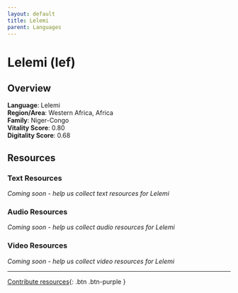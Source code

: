 ```yaml
---
layout: default
title: Lelemi
parent: Languages
---
```


# Lelemi (lef)

## Overview

**Language**: Lelemi  
**Region/Area**: Western Africa, Africa  
**Family**: Niger-Congo  
**Vitality Score**: 0.80  
**Digitality Score**: 0.68  

## Resources

### Text Resources
*Coming soon - help us collect text resources for Lelemi*

### Audio Resources
*Coming soon - help us collect audio resources for Lelemi*

### Video Resources
*Coming soon - help us collect video resources for Lelemi*

---

[Contribute resources](https://fairtrain.github.io/){: .btn .btn-purple }
